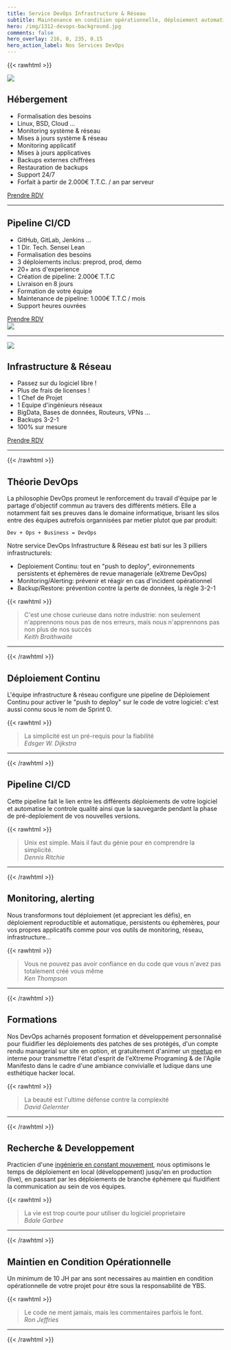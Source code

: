 ```yaml
---
title: Service DevOps Infrastructure & Réseau
subtitle: Maintenance en condition opérationnelle, déploiement automatique continu réseau, processeurs, stockage
hero: /img/1312-devops-background.jpg
comments: false
hero_overlay: 216, 0, 235, 0.15
hero_action_label: Nos Services DevOps
---
```


{{< rawhtml >}}
</div>
</article>
<section>
    <img loading="lazy" src="/img/it_support.svg" />
    <div>
        <h2>Hébergement</h2>
        <ul>
            <li>Formalisation des besoins</li>
            <li>Linux, BSD, Cloud ...</li>
            <li>Monitoring système & réseau</li>
            <li>Mises à jours système & réseau</li>
            <li>Monitoring applicatif</li>
            <li>Mises à jours applicatives</li>
            <li>Backups externes chiffrées</li>
            <li>Restauration de backups</li>
            <li>Support 24/7</li>
            <li>Forfait à partir de 2.000€ T.T.C. / an par serveur</li>
        </ul>
        <a class="action" href="#contact">Prendre RDV</a>
    </div>
</section>
<hr>
<section class="right">
    <div>
        <h2>Pipeline CI/CD</h2>
        <ul>
            <li>GitHub, GitLab, Jenkins ...</li>
            <li>1 Dir. Tech. Sensei Lean</li>
            <li>Formalisation des besoins</li>
            <li>3 déploiements inclus: preprod, prod, demo</li>
            <li>20+ ans d'experience</li>
            <li>Création de pipeline: 2.000€ T.T.C</li>
            <li>Livraison en 8 jours</li>
            <li>Formation de votre équipe</li>
            <li>Maintenance de pipeline: 1.000€ T.T.C / mois</li>
            <li>Support heures ouvrées</li>
        </ul>
        <a class="action" href="#contact">Prendre RDV</a>
    </div>
    <img loading="lazy" src="/img/pipeline.svg" />
</section>
<hr>
<section>
    <img loading="lazy" src="/img/online_storage.svg" />
    <div>
        <h2>Infrastructure & Réseau</h2>
        <ul>
            <li>Passez sur du logiciel libre !</li>
            <li>Plus de frais de licenses !</li>
            <li>1 Chef de Projet</li>
            <li>1 Equipe d'ingénieurs réseaux</li>
            <li>BigData, Bases de données, Routeurs, VPNs ...</li>
            <li>Backups 3-2-1</li>
            <li>100% sur mesure</li>
        </ul>
        <a class="action" href="#contact">Prendre RDV</a>
    </div>
</section>
<hr>
<article class="container">
<div>
{{< /rawhtml >}}

## Théorie DevOps

La philosophie DevOps promeut le renforcement du travail d'équipe par le
partage d'objectif commun au travers des différents métiers. Elle a notamment
fait ses preuves dans le domaine informatique, brisant les silos entre des
équipes autrefois organnisées par metier plutot que par produit:

    Dev + Ops + Business = DevOps

Notre service DevOps Infrastructure & Réseau est bati sur les
3 pilliers infrastructurels:

- Deploiement Continu: tout en "push to deploy", evironnements persistents et
  éphemères de revue manageriale (eXtreme DevOps)
- Monitoring/Alerting: prévenir et réagir en cas d'incident opérationnel
- Backup/Restore: prévention contre la perte de données, la règle 3-2-1

{{< rawhtml >}}
<blockquote>
  C'est une chose curieuse dans notre industrie: non seulement n'apprennons nous pas de nos erreurs, mais nous n'apprennons pas non plus de nos succès
  <footer>
    <i>Keith Braithwaite</i>
  </footer>
</blockquote>
<hr>
{{< /rawhtml >}}

## Déploiement Continu

L'équipe infrastructure & réseau configure une pipeline de Déploiement Continu
pour activer le "push to deploy" sur le code de votre logiciel: c'est aussi
connu sous le nom de Sprint 0.

{{< rawhtml >}}
<blockquote>
  La simplicité est un pré-requis pour la fiabilité
  <footer>
    <i>Edsger W. Dijkstra</i>
  </footer>
</blockquote>
<hr>
{{< /rawhtml >}}

## Pipeline CI/CD

Cette pipeline fait le lien entre les différents déploiements de votre logiciel
et automatise le controle qualité ainsi que la sauvegarde pendant la phase de
pré-deploiement de vos nouvelles versions.

{{< rawhtml >}}
<blockquote>
  Unix est simple. Mais il faut du génie pour en comprendre la simplicité.
  <footer>
    <i>Dennis Ritchie</i>
  </footer>
</blockquote>
<hr>
{{< /rawhtml >}}

## Monitoring, alerting

Nous transformons tout déploiement (et appreciant les défis), en déploiement
reproductible et automatique, persistents ou éphemères, pour vos propres
applicatifs comme pour vos outils de monitoring, réseau, infrastructure…

{{< rawhtml >}}
<blockquote>
  Vous ne pouvez pas avoir confiance en du code que vous n'avez pas totalement créé vous même
  <footer>
    <i>Ken Thompson</i>
  </footer>
</blockquote>
<hr>
{{< /rawhtml >}}

## Formations

Nos DevOps acharnés proposent formation et développement personnalisé pour
fluidifier les déploiements des patches de ses protégés, d'un compte rendu
managerial sur site en option, et gratuitement d'animer un
[meetup](https://www.meetup.com/Angouleme-Hack-Dev-Barcamp-1337/) en interne
pour transmettre l'état d'esprit de l'eXtreme Programing & de l'Agile Manifesto
dans le cadre d'une ambiance convivialle et ludique dans une esthétique hacker
local.

{{< rawhtml >}}
<blockquote>
  La beauté est l'ultime défense contre la complexité
  <footer>
    <i>David Gelernter</i>
  </footer>
</blockquote>
<hr>
{{< /rawhtml >}}

## Recherche & Developpement

Practicien d'une [ingénierie en constant
mouvement](https://blog.yourlabs.org/posts/2020-02-08-bigsudo-extreme-devops-hacking-operations/),
nous optimisons le temps de déploiement en local (développement) jusqu'en en
production (live), en passant par les déploiements de branche éphèmere qui
fluidifient la communication au sein de vos équipes.

{{< rawhtml >}}
<blockquote>
  La vie est trop courte pour utiliser du logiciel proprietaire
  <footer>
    <i>Bdale Garbee</i>
  </footer>
</blockquote>
<hr>
{{< /rawhtml >}}

## Maintien en Condition Opérationnelle

Un minimum de 10 JH par ans sont necessaires au maintien en condition
opérationnelle de votre projet pour être sous la responsabilité de YBS.

{{< rawhtml >}}
<blockquote>
  Le code ne ment jamais, mais les commentaires parfois le font.
  <footer>
    <i>Ron Jeffries</i>
  </footer>
</blockquote>
<hr>
{{< /rawhtml >}}
